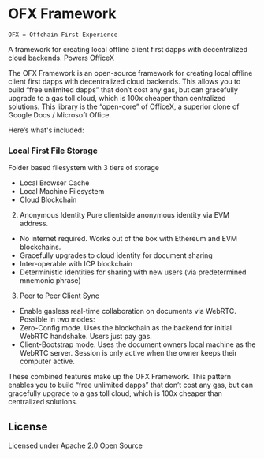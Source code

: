# OFX Framework

`OFX = Offchain First Experience`

A framework for creating local offline client first dapps with decentralized cloud backends. Powers OfficeX

The OFX Framework is an open-source framework for creating local offline client first dapps with decentralized cloud backends. This allows you to build “free unlimited dapps” that don’t cost any gas, but can gracefully upgrade to a gas toll cloud, which is 100x cheaper than centralized solutions. This library is the “open-core” of OfficeX, a superior clone of Google Docs / Microsoft Office.

Here’s what's included:

### Local First File Storage

Folder based filesystem with 3 tiers of storage

- Local Browser Cache
- Local Machine Filesystem
- Cloud Blockchain

2. Anonymous Identity
   Pure clientside anonymous identity via EVM address.

- No internet required. Works out of the box with Ethereum and EVM blockchains.
- Gracefully upgrades to cloud identity for document sharing
- Inter-operable with ICP blockchain
- Deterministic identities for sharing with new users (via predetermined mnemonic phrase)

3. Peer to Peer Client Sync

- Enable gasless real-time collaboration on documents via WebRTC. Possible in two modes:
- Zero-Config mode. Uses the blockchain as the backend for initial WebRTC handshake. Users just pay gas.
- Client-Bootstrap mode. Uses the document owners local machine as the WebRTC server. Session is only active when the owner keeps their computer active.

These combined features make up the OFX Framework. This pattern enables you to build “free unlimited dapps” that don’t cost any gas, but can gracefully upgrade to a gas toll cloud, which is 100x cheaper than centralized solutions.

## License

Licensed under Apache 2.0 Open Source
